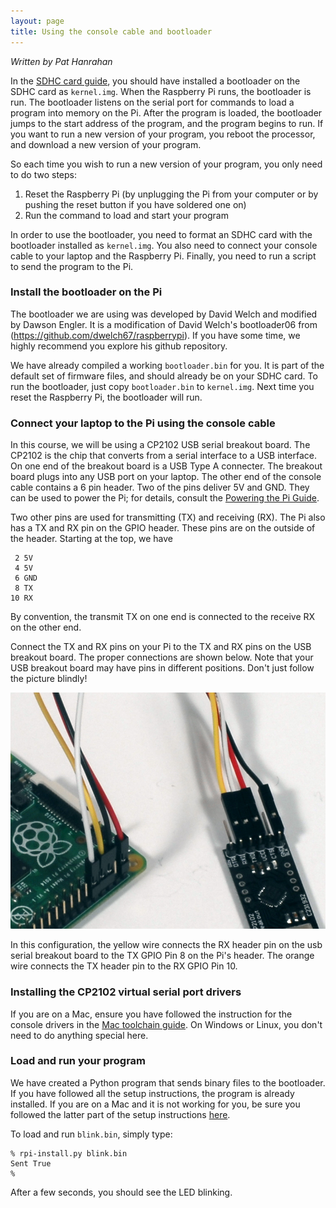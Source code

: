 ```yaml
---
layout: page
title: Using the console cable and bootloader
---
```


*Written by Pat Hanrahan*

In the [SDHC card guide](/guides/sd), you should have installed a bootloader on
the SDHC card as `kernel.img`. When the Raspberry Pi runs, the bootloader is
run. The bootloader listens on the serial port for commands to load a program
into memory on the Pi. After the program is loaded, the bootloader jumps to the
start address of the program, and the program begins to run. If you want to run
a new version of your program, you reboot the processor, and download a new
version of your program.

So each time you wish to run a new version of your program, you only need to do
two steps:

1.  Reset the Raspberry Pi (by unplugging the Pi from your computer or by
    pushing the reset button if you have soldered one on)
2.  Run the command to load and start your program

In order to use the bootloader, you need to format an SDHC card with the
bootloader installed as `kernel.img`. You also need to connect your console
cable to your laptop and the Raspberry Pi. Finally, you need to run a script to
send the program to the Pi.

### Install the bootloader on the Pi

The bootloader we are using was developed by David Welch and modified by Dawson
Engler. It is a modification of David Welch's bootloader06 from
(https://github.com/dwelch67/raspberrypi). If you have some time, we highly
recommend you explore his github repository.

We have already compiled a working `bootloader.bin` for you. It is part of the
default set of firmware files, and should already be on your SDHC card. To run
the bootloader, just copy `bootloader.bin` to `kernel.img`. Next time you reset
the Raspberry Pi, the bootloader will run.

### Connect your laptop to the Pi using the console cable

In this course, we will be using a CP2102 USB serial breakout board. The CP2102
is the chip that converts from a serial interface to a USB interface. On one
end of the breakout board is a USB Type A connecter. The breakout board plugs
into any USB port on your laptop. The other end of the console cable contains a
6 pin header. Two of the pins deliver 5V and GND. They can be used to power the
Pi; for details, consult the [Powering the Pi Guide](/guides/power).

Two other pins are used for transmitting (TX) and receiving (RX). The Pi also
has a TX and RX pin on the GPIO header. These pins are on the outside of the
header. Starting at the top, we have

     2 5V
     4 5V
     6 GND
     8 TX 
    10 RX

By convention, the transmit TX on one end is connected to the receive RX on the
other end.

Connect the TX and RX pins on your Pi to the TX and RX pins on the USB breakout
board. The proper connections are shown below. Note that your USB breakout board
may have pins in different positions. Don't just follow the picture blindly!

![Console cable](/images/console.cable.zoom.jpg)

In this configuration, the yellow wire connects
the RX header pin on the usb serial breakout board
to the TX GPIO Pin 8 on the Pi's header.
The orange wire connects the TX header pin
to the RX GPIO Pin 10.

### Installing the CP2102 virtual serial port drivers

If you are on a Mac, ensure you have followed the instruction for the console
drivers in the [Mac toolchain guide](/guides/mac_toolchain). On Windows or
Linux, you don't need to do anything special here.

### Load and run your program

We have created a Python program that sends binary files to the bootloader. If
you have followed all the setup instructions, the program is already installed.
If you are on a Mac and it is not working for you, be sure you followed the
latter part of the setup instructions [here](/guides/mac_toolchain).

To load and run `blink.bin`, simply type:

    % rpi-install.py blink.bin
    Sent True
    %

After a few seconds, you should see the LED blinking.

